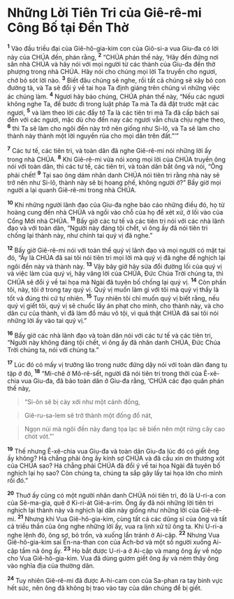 

# Những Lời Tiên Tri của Giê-rê-mi Công Bố tại Đền Thờ
<sup><b>1</b></sup> Vào đầu triều đại của Giê-hô-gia-kim con của Giô-si-a vua Giu-đa có lời này của CHÚA đến, phán rằng, <sup><b>2</b></sup> “CHÚA phán thế này, ‘Hãy đến đứng nơi sân nhà CHÚA và hãy nói với mọi người từ các thành của Giu-đa đến thờ phượng trong nhà CHÚA. Hãy nói cho chúng mọi lời Ta truyền cho ngươi, chớ bỏ sót lời nào. <sup><b>3</b></sup> Biết đâu chúng sẽ nghe, rồi tất cả chúng sẽ xây bỏ con đường tà, và Ta sẽ đổi ý về tai họa Ta định giáng trên chúng vì những việc ác chúng làm. <sup><b>4</b></sup> Ngươi hãy bảo chúng, CHÚA phán thế này, “Nếu các ngươi không nghe Ta, để bước đi trong luật pháp Ta mà Ta đã đặt trước mặt các ngươi, <sup><b>5</b></sup> và làm theo lời các đầy tớ Ta là các tiên tri mà Ta đã cấp bách sai đến với các ngươi, mặc dù cho đến nay các ngươi vẫn chưa chịu nghe theo, <sup><b>6</b></sup> thì Ta sẽ làm cho ngôi đền này trở nên giống như Si-lô, và Ta sẽ làm cho thành này thành một lời nguyền rủa cho mọi dân trên đất.”’”

<sup><b>7</b></sup> Các tư tế, các tiên tri, và toàn dân đã nghe Giê-rê-mi nói những lời ấy trong nhà CHÚA. <sup><b>8</b></sup> Khi Giê-rê-mi vừa nói xong mọi lời của CHÚA truyền ông nói với toàn dân, thì các tư tế, các tiên tri, và toàn dân bắt ông và nói, “Ông phải chết! <sup><b>9</b></sup> Tại sao ông dám nhân danh CHÚA nói tiên tri rằng nhà này sẽ trở nên như Si-lô, thành này sẽ bị hoang phế, không người ở?” Bấy giờ mọi người a lại quanh Giê-rê-mi trong nhà CHÚA.

<sup><b>10</b></sup> Khi những người lãnh đạo của Giu-đa nghe báo cáo những điều đó, họ từ hoàng cung đến nhà CHÚA và ngồi vào chỗ của họ để xét xử, ở lối vào của Cổng Mới nhà CHÚA. <sup><b>11</b></sup> Bấy giờ các tư tế và các tiên tri nói với các nhà lãnh đạo và với toàn dân, “Người này đáng tội chết, vì ông ấy đã nói tiên tri chống lại thành này, như chính tai quý vị đã nghe.”

<sup><b>12</b></sup> Bấy giờ Giê-rê-mi nói với toàn thể quý vị lãnh đạo và mọi người có mặt tại đó, “Ấy là CHÚA đã sai tôi nói tiên tri mọi lời mà quý vị đã nghe để nghịch lại ngôi đền này và thành này. <sup><b>13</b></sup> Vậy bây giờ hãy sửa đổi đường lối của quý vị và việc làm của quý vị, hãy vâng lời của CHÚA, Đức Chúa Trời chúng ta, thì CHÚA sẽ đổi ý về tai họa mà Ngài đã tuyên bố chống lại quý vị. <sup><b>14</b></sup> Còn phần tôi, này, tôi ở trong tay quý vị. Quý vị muốn làm gì với tôi mà quý vị thấy là tốt và đúng thì cứ tự nhiên. <sup><b>15</b></sup> Tuy nhiên tôi chỉ muốn quý vị biết rằng, nếu quý vị giết tôi, quý vị sẽ chuốc lấy án phạt cho mình, cho thành này, và cho dân cư của thành, vì đã làm đổ máu vô tội, vì quả thật CHÚA đã sai tôi nói những lời ấy vào tai quý vị.”

<sup><b>16</b></sup> Bấy giờ các nhà lãnh đạo và toàn dân nói với các tư tế và các tiên tri, “Người này không đáng tội chết, vì ông ấy đã nhân danh CHÚA, Đức Chúa Trời chúng ta, nói với chúng ta.”

<sup><b>17</b></sup> Lúc đó có mấy vị trưởng lão trong nước đứng dậy nói với toàn dân đang tụ tập ở đó, <sup><b>18</b></sup> “Mi-chê ở Mô-rê-sết, người đã nói tiên tri trong thời của Ê-xê-chia vua Giu-đa, đã bảo toàn dân ở Giu-đa rằng, ‘CHÚA các đạo quân phán thế này,


> “Si-ôn sẽ bị cày xới như một cánh đồng,
>


> Giê-ru-sa-lem sẽ trở thành một đống đổ nát,
>


> Ngọn núi mà ngôi đền này đang tọa lạc sẽ biến nên một rừng cây cao chót vót.”’
>

<sup><b>19</b></sup> Thế nhưng Ê-xê-chia vua Giu-đa và toàn dân Giu-đa lúc đó có giết ông ấy không? Há chẳng phải ông ấy kính sợ CHÚA và đã cầu xin ơn thương xót của CHÚA sao? Há chẳng phải CHÚA đã đổi ý về tai họa Ngài đã tuyên bố nghịch lại họ sao? Còn chúng ta, chúng ta sắp gây lấy tai họa lớn cho mình rồi đó.”

<sup><b>20</b></sup> Thuở ấy cũng có một người nhân danh CHÚA nói tiên tri, đó là U-ri-a con của Sê-ma-gia, quê ở Ki-ri-át Giê-a-rim. Ông ấy đã nói những lời tiên tri nghịch lại thành này và nghịch lại dân này giống như những lời của Giê-rê-mi. <sup><b>21</b></sup> Nhưng khi Vua Giê-hô-gia-kim, cùng tất cả các dũng sĩ của ông và tất cả triều thần của ông nghe những lời ấy, vua ra lịnh xử tử ông ta. Khi U-ri-a nghe lệnh đó, ông sợ, bỏ trốn, và xuống lẩn tránh ở Ai-cập. <sup><b>22</b></sup> Nhưng Vua Giê-hô-gia-kim sai Ên-na-than con của Ách-bơ và một số người xuống Ai-cập tầm nã ông ấy. <sup><b>23</b></sup> Họ bắt được U-ri-a ở Ai-cập và mang ông ấy về nộp cho Vua Giê-hô-gia-kim. Vua đã dùng gươm giết ông ấy và ném thây ông vào nghĩa địa của thường dân.

<sup><b>24</b></sup> Tuy nhiên Giê-rê-mi đã được A-hi-cam con của Sa-phan ra tay binh vực hết sức, nên ông đã không bị trao vào tay của dân chúng để bị giết.

